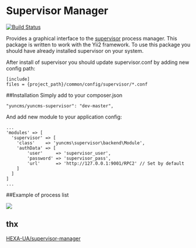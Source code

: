 # Supervisor Manager

[![Build Status](https://travis-ci.org/yuncms/yuncms-supervisor.svg?branch=master)](https://travis-ci.org/yuncms/yuncms-supervisor)

Provides a graphical interface to the [supervisor](http://supervisord.org/) process manager. This package is written to work with the Yii2 framework.
To use this package you should have already installed supervisor on your system.

After install of supervisor you should update supervisor.conf by adding new config path:
```
[include]
files = {project_path}/common/config/supervisor/*.conf
```
##Installation
Simply add to your composer.json
```
"yuncms/yuncms-supervisor": "dev-master",
```
And add new module to your application config:
```
...
'modules' => [
  'supervisor' => [
    'class'    => 'yuncms\supervisor\backend\Module',
    'authData' => [
        'user'     => 'supervisor_user',
        'password' => 'supervisor_pass',
        'url'      => 'http://127.0.0.1:9001/RPC2' // Set by default
    ]
  ]
]
...
```
##Example of process list

![](http://image.prntscr.com/image/f06ca8a673de44118c1305e2f1deb849.png)

## thx 

[HEXA-UA/supervisor-manager](https://github.com/HEXA-UA/supervisor-manager)
